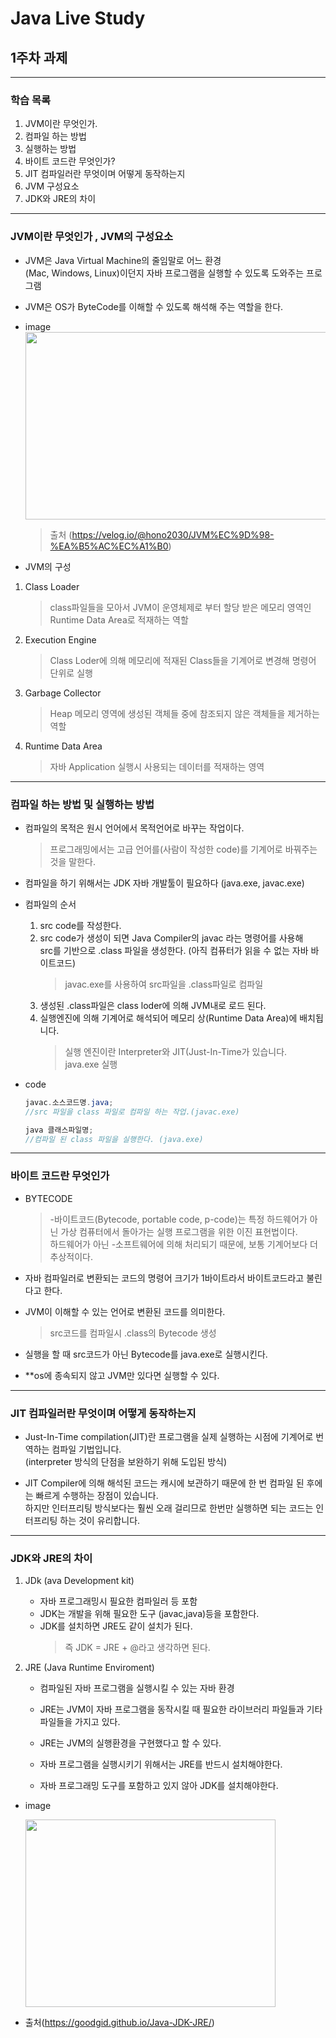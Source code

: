 Java Live Study
===
## 1주차 과제
---

### 학습 목록
1. JVM이란 무엇인가.
2. 컴파일 하는 방법
3. 실행하는 방법
4. 바이트 코드란 무엇인가?
5. JIT 컴파일러란 무엇이며 어떻게 동작하는지
6. JVM 구성요소
7. JDK와 JRE의 차이

---

### JVM이란 무엇인가 , JVM의 구성요소
 * JVM은 Java Virtual Machine의 줄임말로 어느 환경 <br>
 (Mac, Windows, Linux)이던지 자바 프로그램을 실행할 수 있도록 도와주는 프로그램

 * JVM은 OS가 ByteCode를 이해할 수 있도록 해석해 주는 역할을 한다.

 * image
    <img src="https://user-images.githubusercontent.com/74294325/99254812-4bdceb80-2856-11eb-8bcd-e199ac3831d1.JPG" width="500" height="300">

    >출처 (https://velog.io/@hono2030/JVM%EC%9D%98-%EA%B5%AC%EC%A1%B0)

 * JVM의 구성
1) Class Loader
     >class파일들을 모아서 JVM이 운영체제로 부터 할당 받은 메모리 영역인 <br>
      Runtime Data Area로 적재하는 역할
2) Execution Engine
     >Class Loder에 의해 메모리에 적재된 Class들을 기계어로 변경해 명령어 단위로 실행
3) Garbage Collector
     >Heap 메모리 영역에 생성된 객체들 중에 참조되지 않은 객체들을 제거하는 역할
4) Runtime Data Area
     >자바 Application 실행시 사용되는 데이터를 적재하는 영역
     
---
### 컴파일 하는 방법 및 실행하는 방법

* 컴파일의 목적은 원시 언어에서 목적언어로 바꾸는 작업이다.
    > 프로그래밍에서는 고급 언어를(사람이 작성한 code)를 기계어로 바꿔주는 것을 말한다.

* 컴파일을 하기 위해서는 JDK 자바 개발툴이 필요하다 (java.exe, javac.exe)

* 컴파일의 순서
    1. src code를 작성한다.
    2. src code가 생성이 되면 Java Compiler의 javac 라는 명령어를 사용해 <br>
    src를 기반으로 .class 파일을 생성한다. (아직 컴퓨터가 읽을 수 없는 자바 바이트코드)
        >javac.exe를 사용하여 src파일을 .class파일로 컴파일
    3. 생성된 .class파일은 class loder에 의해 JVM내로 로드 된다.
    4. 실행엔진에 의해 기계어로 해석되어 메모리 상(Runtime Data Area)에 배치됩니다.
        >실행 엔진이란 Interpreter와 JIT(Just-In-Time가 있습니다.<br>
        java.exe 실행


* code
    ```java
    javac.소스코드명.java;
    //src 파일을 class 파일로 컴파일 하는 작업.(javac.exe)

    java 클래스파일명;
    //컴파일 된 class 파일을 실행한다. (java.exe)

---
### 바이트 코드란 무엇인가

* BYTECODE
    >-바이트코드(Bytecode, portable code, p-code)는 특정 하드웨어가 아닌 가상 컴퓨터에서 돌아가는 실행 프로그램을 위한 이진 표현법이다. <br> 하드웨어가 아닌 -소프트웨어에 의해 처리되기 때문에, 보통 기계어보다 더 추상적이다.

* 자바 컴파일러로 변환되는 코드의 명령어 크기가 1바이트라서 바이트코드라고 불린다고 한다.

* JVM이 이해할 수 있는 언어로 변환된 코드를 의미한다.
    >src코드를 컴파일시 .class의 Bytecode 생성

* 실행을 할 때 src코드가 아닌 Bytecode를 java.exe로 실행시킨다.

* **os에 종속되지 않고 JVM만 있다면 실행할 수 있다.

---

### JIT 컴파일러란 무엇이며 어떻게 동작하는지

* Just-In-Time compilation(JIT)란 프로그램을 실제 실행하는 시점에 기계어로 번역하는 컴파일 기법입니다. <br> 
(interpreter 방식의 단점을 보완하기 위해 도입된 방식)

* JIT Compiler에 의해 해석된 코드는 캐시에 보관하기 때문에 한 번 컴파일 된 후에는 빠르게 수행하는 장점이 있습니다. <br> 하지만 인터프리팅 방식보다는 훨씬 오래 걸리므로 한번만 실행하면 되는 코드는 인터프리팅 하는 것이 유리합니다.

---

### JDK와 JRE의 차이

1. JDk (ava Development kit)
    * 자바 프로그래밍시 필요한 컴파일러 등 포함
    * JDK는 개발을 위해 필요한 도구 (javac,java)등을 포함한다.
    * JDK를 설치하면 JRE도 같이 설치가 된다.
        >즉 JDK = JRE + @라고 생각하면 된다.

2. JRE (Java Runtime Enviroment)
    * 컴파일된 자바 프로그램을 실행시킬 수 있는 자바 환경
    * JRE는 JVM이 자바 프로그램을 동작시킬 때 필요한 라이브러리 파일들과 기타 파일들을 가지고 있다.
    * JRE는 JVM의 실행환경을 구현했다고 할 수 있다.
    * 자바 프로그램을 실행시키기 위해서는 JRE를 반드시 설치해야한다.

    * 자바 프로그래밍 도구를 포함하고 있지 않아 JDK를 설치해야한다.

* image

    <img src = "https://user-images.githubusercontent.com/74294325/99258862-83e72d00-285c-11eb-8579-c4e2a92bf4e9.JPG" width = "400" height = "300">

*   출처(https://goodgid.github.io/Java-JDK-JRE/)